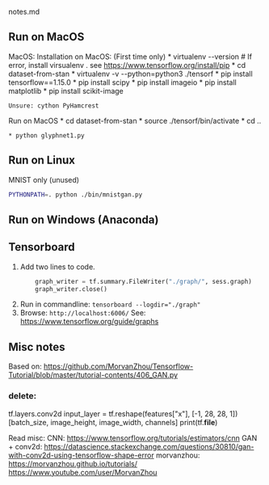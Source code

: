 notes.md


## Run on MacOS


MacOS:
Installation on MacOS: (First time only)
    * virtualenv --version # If error, install virsualenv . see https://www.tensorflow.org/install/pip
    * cd dataset-from-stan
    * virtualenv -v --python=python3  ./tensorf
    * pip install tensorflow==1.15.0
    * pip install scipy
    * pip install imageio
    * pip install  matplotlib
    * pip install scikit-image

    Unsure: cython PyHamcrest

Run on MacOS
    * cd dataset-from-stan
    * source ./tensorf/bin/activate
    * cd ..

    * python glyphnet1.py


## Run on Linux
MNIST only (unused)
```bash
PYTHONPATH=. python ./bin/mnistgan.py
```

## Run on Windows (Anaconda)


## Tensorboard
 1. Add two lines to code.
    ```python
        graph_writer = tf.summary.FileWriter("./graph/", sess.graph)
        graph_writer.close()
    ```
 2. Run in commandline:   `tensorboard --logdir="./graph"`
 3. Browse:  `http://localhost:6006/`
See: https://www.tensorflow.org/guide/graphs

## Misc notes
Based on:
https://github.com/MorvanZhou/Tensorflow-Tutorial/blob/master/tutorial-contents/406_GAN.py

### delete:
tf.layers.conv2d
input_layer = tf.reshape(features["x"], [-1, 28, 28, 1])
[batch_size, image_height, image_width, channels]
print(tf.__file__)


Read misc:
CNN:
https://www.tensorflow.org/tutorials/estimators/cnn
GAN + conv2d:
https://datascience.stackexchange.com/questions/30810/gan-with-conv2d-using-tensorflow-shape-error
morvanzhou:
https://morvanzhou.github.io/tutorials/
https://www.youtube.com/user/MorvanZhou

